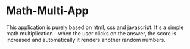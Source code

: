 # Math-Multi-App
This application is purely based on html, css and javascript.
It's a simple math multiplication - when the user clicks on the answer, the score is increased and automatically
it renders another random numbers.
